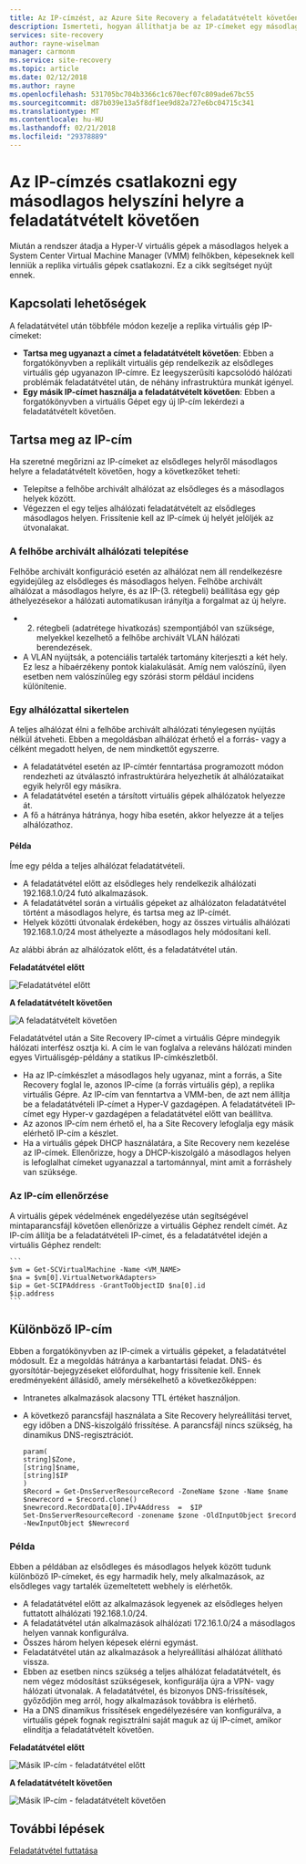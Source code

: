 ```yaml
---
title: Az IP-címzést, az Azure Site Recovery a feladatátvételt követően csatlakozni egy másodlagos helyszíni helyre |} Microsoft Docs
description: Ismerteti, hogyan állíthatja be az IP-címeket egy másodlagos helyszíni helyre a virtuális gépek csatlakoztatása az Azure Site Recovery a feladatátvételt követően.
services: site-recovery
author: rayne-wiselman
manager: carmonm
ms.service: site-recovery
ms.topic: article
ms.date: 02/12/2018
ms.author: rayne
ms.openlocfilehash: 531705bc704b3366c1c670ecf07c809ade67bc55
ms.sourcegitcommit: d87b039e13a5f8df1ee9d82a727e6bc04715c341
ms.translationtype: MT
ms.contentlocale: hu-HU
ms.lasthandoff: 02/21/2018
ms.locfileid: "29378889"
---
```

# <a name="set-up-ip-addressing-to-connect-to-a-secondary-on-premises-site-after-failover"></a>Az IP-címzés csatlakozni egy másodlagos helyszíni helyre a feladatátvételt követően

Miután a rendszer átadja a Hyper-V virtuális gépek a másodlagos helyek a System Center Virtual Machine Manager (VMM) felhőkben, képeseknek kell lenniük a replika virtuális gépek csatlakozni. Ez a cikk segítséget nyújt ennek. 

## <a name="connection-options"></a>Kapcsolati lehetőségek

A feladatátvétel után többféle módon kezelje a replika virtuális gép IP-címeket: 

- **Tartsa meg ugyanazt a címet a feladatátvételt követően**: Ebben a forgatókönyvben a replikált virtuális gép rendelkezik az elsődleges virtuális gép ugyanazon IP-címre. Ez leegyszerűsíti kapcsolódó hálózati problémák feladatátvétel után, de néhány infrastruktúra munkát igényel.
- **Egy másik IP-címet használja a feladatátvételt követően**: Ebben a forgatókönyvben a virtuális Gépet egy új IP-cím lekérdezi a feladatátvételt követően. 
 

## <a name="retain-the-ip-address"></a>Tartsa meg az IP-cím

Ha szeretné megőrizni az IP-címeket az elsődleges helyről másodlagos helyre a feladatátvételt követően, hogy a következőket teheti:

- Telepítse a felhőbe archivált alhálózat az elsődleges és a másodlagos helyek között.
- Végezzen el egy teljes alhálózati feladatátvételt az elsődleges másodlagos helyen. Frissítenie kell az IP-címek új helyét jelöljék az útvonalakat.


### <a name="deploy-a-stretched-subnet"></a>A felhőbe archivált alhálózati telepítése

Felhőbe archivált konfiguráció esetén az alhálózat nem áll rendelkezésre egyidejűleg az elsődleges és másodlagos helyen. Felhőbe archivált alhálózat a másodlagos helyre, és az IP-(3. rétegbeli) beállítása egy gép áthelyezésekor a hálózati automatikusan irányítja a forgalmat az új helyre. 

- 2. rétegbeli (adatrétege hivatkozás) szempontjából van szüksége, melyekkel kezelhető a felhőbe archivált VLAN hálózati berendezések.
- A VLAN nyújtsák, a potenciális tartalék tartomány kiterjeszti a két hely. Ez lesz a hibaérzékeny pontok kialakulását. Amíg nem valószínű, ilyen esetben nem valószínűleg egy szórási storm például incidens különítenie. 


### <a name="fail-over-a-subnet"></a>Egy alhálózattal sikertelen

A teljes alhálózat élni a felhőbe archivált alhálózati ténylegesen nyújtás nélkül átveheti. Ebben a megoldásban alhálózat érhető el a forrás- vagy a célként megadott helyen, de nem mindkettőt egyszerre.

- A feladatátvétel esetén az IP-címtér fenntartása programozott módon rendezheti az útválasztó infrastruktúrára helyezhetik át alhálózataikat egyik helyről egy másikra.
- A feladatátvétel esetén a társított virtuális gépek alhálózatok helyezze át.
- A fő a hátránya hátránya, hogy hiba esetén, akkor helyezze át a teljes alhálózathoz.

#### <a name="example"></a>Példa

Íme egy példa a teljes alhálózat feladatátvételi. 

- A feladatátvétel előtt az elsődleges hely rendelkezik alhálózati 192.168.1.0/24 futó alkalmazások.
- A feladatátvétel során a virtuális gépeket az alhálózaton feladatátvétel történt a másodlagos helyre, és tartsa meg az IP-címét. 
- Helyek közötti útvonalak érdekében, hogy az összes virtuális alhálózati 192.168.1.0/24 most áthelyezte a másodlagos hely módosítani kell.

Az alábbi ábrán az alhálózatok előtt, és a feladatátvétel után.


**Feladatátvétel előtt**

![Feladatátvétel előtt](./media/hyper-v-vmm-networking/network-design2.png)

**A feladatátvételt követően**

![A feladatátvételt követően](./media/hyper-v-vmm-networking/network-design3.png)

Feladatátvétel után a Site Recovery IP-címet a virtuális Gépre mindegyik hálózati interfész osztja ki. A cím le van foglalva a releváns hálózati minden egyes Virtuálisgép-példány a statikus IP-címkészletből.

- Ha az IP-címkészlet a másodlagos hely ugyanaz, mint a forrás, a Site Recovery foglal le, azonos IP-címe (a forrás virtuális gép), a replika virtuális Gépre. Az IP-cím van fenntartva a VMM-ben, de azt nem állítja be a feladatátvételi IP-címet a Hyper-V gazdagépen. A feladatátvételi IP-címet egy Hyper-v gazdagépen a feladatátvétel előtt van beállítva.
- Az azonos IP-cím nem érhető el, ha a Site Recovery lefoglalja egy másik elérhető IP-cím a készlet.
- Ha a virtuális gépek DHCP használatára, a Site Recovery nem kezelése az IP-címek. Ellenőrizze, hogy a DHCP-kiszolgáló a másodlagos helyen is lefoglalhat címeket ugyanazzal a tartománnyal, mint amit a forráshely van szüksége.

### <a name="validate-the-ip-address"></a>Az IP-cím ellenőrzése

A virtuális gépek védelmének engedélyezése után segítségével mintaparancsfájl követően ellenőrizze a virtuális Géphez rendelt címét. Az IP-cím állítja be a feladatátvételi IP-címet, és a feladatátvétel idején a virtuális Géphez rendelt:

    ```
    $vm = Get-SCVirtualMachine -Name <VM_NAME>
    $na = $vm[0].VirtualNetworkAdapters>
    $ip = Get-SCIPAddress -GrantToObjectID $na[0].id
    $ip.address 
    ```

## <a name="use-a-different-ip-address"></a>Különböző IP-cím

Ebben a forgatókönyvben az IP-címek a virtuális gépeket, a feladatátvétel módosult. Ez a megoldás hátránya a karbantartási feladat.  DNS- és gyorsítótár-bejegyzéseket előfordulhat, hogy frissítenie kell. Ennek eredményeként állásidő, amely mérsékelhető a következőképpen:

- Intranetes alkalmazások alacsony TTL értéket használjon.
- A következő parancsfájl használata a Site Recovery helyreállítási tervet, egy időben a DNS-kiszolgáló frissítése. A parancsfájl nincs szükség, ha dinamikus DNS-regisztrációt.

    ```
    param(
    string]$Zone,
    [string]$name,
    [string]$IP
    )
    $Record = Get-DnsServerResourceRecord -ZoneName $zone -Name $name
    $newrecord = $record.clone()
    $newrecord.RecordData[0].IPv4Address  =  $IP
    Set-DnsServerResourceRecord -zonename $zone -OldInputObject $record -NewInputObject $Newrecord
    ```
    
### <a name="example"></a>Példa 

Ebben a példában az elsődleges és másodlagos helyek között tudunk különböző IP-címeket, és egy harmadik hely, mely alkalmazások, az elsődleges vagy tartalék üzemeltetett webhely is elérhetők.

- A feladatátvétel előtt az alkalmazások legyenek az elsődleges helyen futtatott alhálózati 192.168.1.0/24.
- A feladatátvétel után alkalmazások alhálózati 172.16.1.0/24 a másodlagos helyen vannak konfigurálva.
- Összes három helyen képesek elérni egymást.
- Feladatátvétel után az alkalmazások a helyreállítási alhálózat állítható vissza.
- Ebben az esetben nincs szükség a teljes alhálózat feladatátvételt, és nem végez módosítást szükségesek, konfigurálja újra a VPN- vagy hálózati útvonalak. A feladatátvétel, és bizonyos DNS-frissítések, győződjön meg arról, hogy alkalmazások továbbra is elérhető.
- Ha a DNS dinamikus frissítések engedélyezésére van konfigurálva, a virtuális gépek fognak regisztrálni saját maguk az új IP-címet, amikor elindítja a feladatátvételt követően.

**Feladatátvétel előtt**

![Másik IP-cím - feladatátvétel előtt](./media/hyper-v-vmm-networking/network-design10.png)

**A feladatátvételt követően**

![Másik IP-cím - feladatátvételt követően](./media/hyper-v-vmm-networking/network-design11.png)


## <a name="next-steps"></a>További lépések

[Feladatátvétel futtatása](hyper-v-vmm-failover-failback.md)

